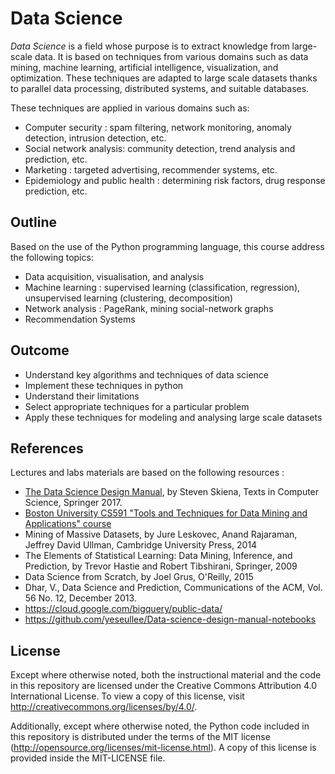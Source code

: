 # Data Science

*Data Science* is a field whose purpose is to extract knowledge from large-scale data. It is based
on techniques from various domains such as data mining, machine learning, artificial intelligence,
visualization, and optimization. These techniques are adapted to large scale datasets thanks to
parallel data processing, distributed systems, and suitable databases.

These techniques are applied in various domains such as:

* Computer security : spam filtering, network monitoring, anomaly detection, intrusion detection, etc.
* Social network analysis: community detection, trend analysis and prediction, etc.
* Marketing : targeted advertising, recommender systems, etc.
* Epidemiology and public health : determining risk factors, drug response prediction, etc.

## Outline

Based on the use of the Python programming language, this course address the following topics:

* Data acquisition, visualisation, and analysis
* Machine learning : supervised learning (classification, regression), unsupervised learning (clustering, decomposition)
* Network analysis : PageRank, mining social-network graphs
* Recommendation Systems

## Outcome

* Understand key algorithms and techniques of data science
* Implement these techniques in python
* Understand their limitations
* Select appropriate techniques for a particular problem
* Apply these techniques for modeling and analysing large scale datasets

## References

Lectures and labs materials are based on the following resources :
* [The Data Science Design Manual](http://data-manual.com/), by Steven Skiena, Texts in Computer Science, Springer 2017.
* [Boston University CS591 "Tools and Techniques for Data Mining and Applications" course](ihttps://github.com/dataminingapp/dataminingapp-lectures)
* Mining of Massive Datasets, by Jure Leskovec, Anand Rajaraman, Jeffrey David Ullman, Cambridge University Press, 2014
* The Elements of Statistical Learning: Data Mining, Inference, and Prediction, by Trevor Hastie and Robert Tibshirani, Springer, 2009
* Data Science from Scratch, by Joel Grus, O'Reilly, 2015
* Dhar, V., Data Science and Prediction, Communications of the ACM, Vol. 56 No. 12, December 2013.
* https://cloud.google.com/bigquery/public-data/
* https://github.com/yeseullee/Data-science-design-manual-notebooks

## License

Except where otherwise noted, both the instructional material and the code in this repository are
licensed under the Creative Commons Attribution 4.0 International License. To view a copy of this
license, visit http://creativecommons.org/licenses/by/4.0/.

Additionally, except where otherwise noted, the Python code included in this repository is
distributed under the terms of the MIT license (http://opensource.org/licenses/mit-license.html).
A copy of this license is provided inside the MIT-LICENSE file.
